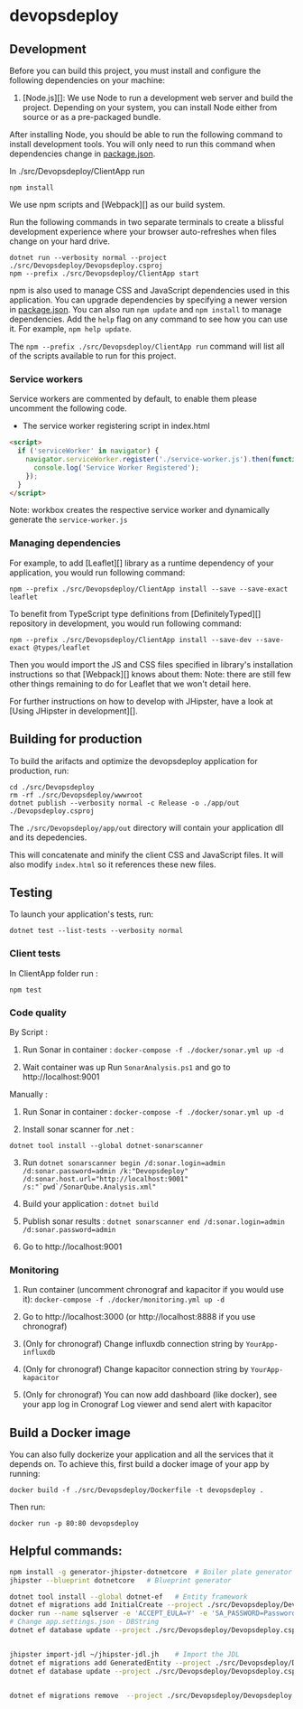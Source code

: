 # devopsdeploy

## Development

Before you can build this project, you must install and configure the following dependencies on your machine:

1. [Node.js][]: We use Node to run a development web server and build the project.
   Depending on your system, you can install Node either from source or as a pre-packaged bundle.

After installing Node, you should be able to run the following command to install development tools.
You will only need to run this command when dependencies change in [package.json](package.json).

In ./src/Devopsdeploy/ClientApp run

    npm install

We use npm scripts and [Webpack][] as our build system.

Run the following commands in two separate terminals to create a blissful development experience where your browser
auto-refreshes when files change on your hard drive.

    dotnet run --verbosity normal --project ./src/Devopsdeploy/Devopsdeploy.csproj
    npm --prefix ./src/Devopsdeploy/ClientApp start

npm is also used to manage CSS and JavaScript dependencies used in this application. You can upgrade dependencies by
specifying a newer version in [package.json](package.json). You can also run `npm update` and `npm install` to manage dependencies.
Add the `help` flag on any command to see how you can use it. For example, `npm help update`.

The `npm --prefix ./src/Devopsdeploy/ClientApp run` command will list all of the scripts available to run for this project.

### Service workers

Service workers are commented by default, to enable them please uncomment the following code.

- The service worker registering script in index.html

```html
<script>
  if ('serviceWorker' in navigator) {
    navigator.serviceWorker.register('./service-worker.js').then(function () {
      console.log('Service Worker Registered');
    });
  }
</script>
```

Note: workbox creates the respective service worker and dynamically generate the `service-worker.js`

### Managing dependencies

For example, to add [Leaflet][] library as a runtime dependency of your application, you would run following command:

    npm --prefix ./src/Devopsdeploy/ClientApp install --save --save-exact leaflet

To benefit from TypeScript type definitions from [DefinitelyTyped][] repository in development, you would run following command:

    npm --prefix ./src/Devopsdeploy/ClientApp install --save-dev --save-exact @types/leaflet

Then you would import the JS and CSS files specified in library's installation instructions so that [Webpack][] knows about them:
Note: there are still few other things remaining to do for Leaflet that we won't detail here.

For further instructions on how to develop with JHipster, have a look at [Using JHipster in development][].

## Building for production

To build the arifacts and optimize the devopsdeploy application for production, run:

    cd ./src/Devopsdeploy
    rm -rf ./src/Devopsdeploy/wwwroot
    dotnet publish --verbosity normal -c Release -o ./app/out ./Devopsdeploy.csproj

The `./src/Devopsdeploy/app/out` directory will contain your application dll and its depedencies.

This will concatenate and minify the client CSS and JavaScript files. It will also modify `index.html` so it references these new files.

## Testing

To launch your application's tests, run:

    dotnet test --list-tests --verbosity normal

### Client tests

In ClientApp folder run :

    npm test

### Code quality

By Script :

1. Run Sonar in container : `docker-compose -f ./docker/sonar.yml up -d`

2. Wait container was up Run `SonarAnalysis.ps1` and go to http://localhost:9001

Manually :

1. Run Sonar in container : `docker-compose -f ./docker/sonar.yml up -d`

2. Install sonar scanner for .net :

`dotnet tool install --global dotnet-sonarscanner`

3. Run `` dotnet sonarscanner begin /d:sonar.login=admin /d:sonar.password=admin /k:"Devopsdeploy" /d:sonar.host.url="http://localhost:9001" /s:"`pwd`/SonarQube.Analysis.xml" ``

4. Build your application : `dotnet build`

5. Publish sonar results : `dotnet sonarscanner end /d:sonar.login=admin /d:sonar.password=admin`

6. Go to http://localhost:9001

### Monitoring

1. Run container (uncomment chronograf and kapacitor if you would use it): `docker-compose -f ./docker/monitoring.yml up -d`

2. Go to http://localhost:3000 (or http://localhost:8888 if you use chronograf)

3. (Only for chronograf) Change influxdb connection string by `YourApp-influxdb`

4. (Only for chronograf) Change kapacitor connection string by `YourApp-kapacitor`

5. (Only for chronograf) You can now add dashboard (like docker), see your app log in Cronograf Log viewer and send alert with kapacitor

## Build a Docker image

You can also fully dockerize your application and all the services that it depends on. To achieve this, first build a docker image of your app by running:

    docker build -f ./src/Devopsdeploy/Dockerfile -t devopsdeploy .

Then run:

    docker run -p 80:80 devopsdeploy

## Helpful commands:

```sh
npm install -g generator-jhipster-dotnetcore  # Boiler plate generator
jhipster --blueprint dotnetcore   # Blueprint generator

dotnet tool install --global dotnet-ef   # Entity framework
dotnet ef migrations add InitialCreate --project ./src/Devopsdeploy/Devopsdeploy.csproj # Create migrations
docker run --name sqlserver -e 'ACCEPT_EULA=Y' -e 'SA_PASSWORD=Password!12' -p 1433:1433 -d mcr.microsoft.com/mssql/server:2017-latest # Run database locally for development  
# Change app.settings.json - DBString
dotnet ef database update --project ./src/Devopsdeploy/Devopsdeploy.csproj   # Update the database


jhipster import-jdl ~/jhipster-jdl.jh    # Import the JDL
dotnet ef migrations add GeneratedEntity --project ./src/Devopsdeploy/Devopsdeploy.csproj
dotnet ef database update --project ./src/Devopsdeploy/Devopsdeploy.csproj


dotnet ef migrations remove  --project ./src/Devopsdeploy/Devopsdeploy.csproj  # Remove migrations if required
```
